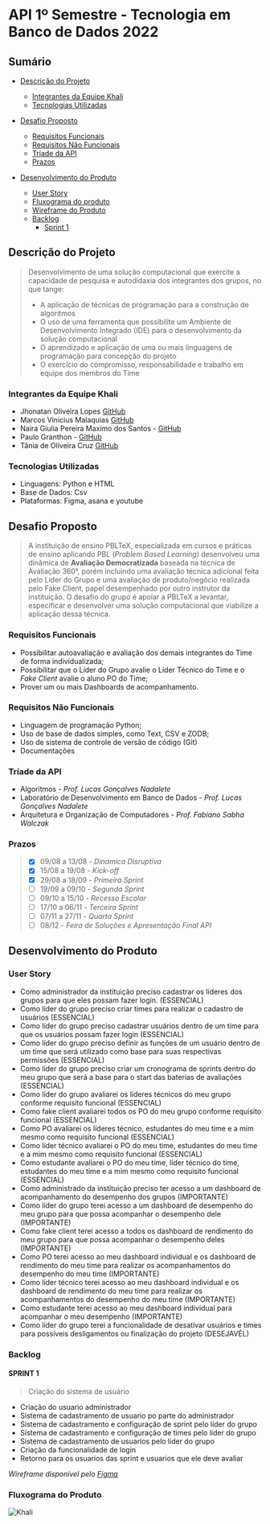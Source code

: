 # API 1º Semestre - Tecnologia em Banco de Dados 2022
##
## Sumário
  * [Descrição do Projeto](#Descrição-do-Projeto)
     * [Integrantes da Equipe Khali](#Integrantes-da-Equipe-Khali)
     * [Tecnologias Utilizadas](#Tecnologias-Utilizadas)
     
  * [Desafio Proposto](#Desafio-Proposto)
      * [Requisitos Funcionais](#Requisitos-Funcionais)
      * [Requisitos Não Funcionais](#Requisitos-Não-Funcionais)
      * [Tríade da API](#Tríade-da-API)
      * [Prazos](#Prazos)
     
  * [Desenvolvimento do Produto](#User-Story)
     * [User Story](#User-Story)
     * [Fluxograma do produto](*Fluxograma-do-Produto)
     * [Wireframe do Produto](#Descrição-doProduto)
     * [Backlog](#Backlog)
         * [Sprint 1](#SPRINT-1)
      



##

## Descrição do Projeto
> Desenvolvimento de uma solução computacional que exercite a capacidade de pesquisa e autodidaxia dos integrantes dos grupos, no que tange:
> * A aplicação de técnicas de programação para a construção de algoritmos
> * O uso de uma ferramenta que possibilite um Ambiente de Desenvolvimento Integrado (IDE) para o desenvolvimento da solução computacional
> * O aprendizado e aplicação de uma ou mais linguagens de programação para concepção do projeto
> * O exercício do compromisso, responsabilidade e trabalho em equipe dos membros do Time

### Integrantes da Equipe Khali
* Jhonatan Oliveira Lopes [GitHub](https://github.com/JhonatanLop)
* Marcos Vinicius Malaquias [GitHub](https://github.com/Incivius)
* Naira Giulia Pereira Maximo dos Santos - [GitHub](http://github.com/naira-maximo)
* Paulo Granthon - [GitHub](https://github.com/paulo-granthon)
* Tânia de Oliveira Cruz [GitHub](https://github.com/taniacruzz)

### Tecnologias Utilizadas
* Linguagens: Python e HTML
* Base de Dados: Csv
* Plataformas: Figma, asana e youtube

##
## Desafio Proposto
> A instituição de ensino PBLTeX, especializada em cursos e práticas de ensino aplicando PBL (*Problem Based Learning*) desenvolveu uma dinâmica de **Avaliação Democratizada** baseada na técnica de Avaliação 360°, porém incluindo uma avaliação técnica adicional feita pelo Líder do Grupo e uma avaliação de produto/negócio realizada pelo Fake Client, papel desempenhado por outro instrutor da instituição.
> O desafio do grupo é apoiar a PBLTeX a levantar, especificar e desenvolver uma solução computacional que viabilize a aplicação dessa técnica. 
> 
### Requisitos Funcionais
* Possibilitar autoavaliação e avaliação dos demais integrantes do Time de forma individualizada;
* Possibilitar que o Líder do Grupo avalie o Líder Técnico do Time e o *Fake Client* avalie o aluno PO do Time;
* Prover um ou mais Dashboards de acompanhamento.

### Requisitos Não Funcionais
* Linguagem de programação Python;
* Uso de base de dados simples, como Text, CSV e ZODB;
* Uso de sistema de controle de versão de código (Git)
* Documentações

### Tríade da API
* Algoritmos - *Prof. Lucas Gonçalves Nadalete*
* Laboratório de Desenvolvimento em Banco de Dados - *Prof. Lucas Gonçalves Nadalete*
* Arquitetura e Organização de Computadores - *Prof. Fabiano Sabha Walczak*

### Prazos
> - [x] 09/08 a 13/08 - *Dinamica Disruptiva*
> - [x] 15/08 a 19/08 - *Kick-off*
> - [x] 29/08 a 18/09 - *Primeira Sprint*
> - [ ] 19/09 a 09/10 - *Segunda Sprint*
> - [ ] 09/10 a 15/10 - *Recesso Escolar*
> - [ ] 17/10 a 06/11 - *Terceira Sprint*
> - [ ] 07/11 a 27/11 - *Quarta Sprint*
> - [ ] 08/12 - *Feira de Soluções e Apresentação Final API*

##
## Desenvolvimento do Produto

### User Story
* Como administrador da instituição preciso cadastrar os líderes dos grupos para que eles possam fazer login. 
(ESSENCIAL)
* Como líder do grupo preciso criar times para realizar o cadastro de usuários 
(ESSENCIAL)
* Como líder do grupo preciso cadastrar usuários dentro de um time para que os usuários possam fazer login
(ESSENCIAL)
* Como líder do grupo preciso definir as funções de um usuário dentro de um time que será utilizado como base para suas respectivas permissões 
(ESSENCIAL)
* Como líder do grupo preciso criar um cronograma de sprints dentro do meu grupo que será a base para o start das baterias de avaliações
(ESSENCIAL)
* Como líder do grupo avaliarei os líderes técnicos do meu grupo conforme requisito funcional
(ESSENCIAL)
* Como fake client avaliarei todos os PO do meu grupo conforme requisito funcional
(ESSENCIAL)
* Como PO avaliarei os líderes técnico, estudantes do meu time e a mim mesmo como requisito funcional 
(ESSENCIAL)
* Como líder técnico avaliarei o PO do meu time, estudantes do meu time e a mim mesmo como requisito funcional 
(ESSENCIAL)
* Como estudante avaliarei o PO do meu time, líder técnico do time, estudantes do meu time e a mim mesmo como requisito funcional
(ESSENCIAL)
* Como administrado da instituição preciso ter acesso a um dashboard de acompanhamento do desempenho dos grupos
(IMPORTANTE)
* Como líder do grupo terei acesso a um dashboard de desempenho do meu grupo para que possa acompanhar o desempenho dele
(IMPORTANTE)
* Como fake client terei acesso a todos os dashboard de rendimento do meu grupo para que possa acompanhar o desempenho deles
(IMPORTANTE)
* Como PO terei acesso ao meu dashboard individual e os dashboard de rendimento do meu time para realizar os acompanhamentos do desempenho do meu time
(IMPORTANTE)
* Como líder técnico terei acesso ao meu dashboard individual e os dashboard de rendimento do meu time para realizar os acompanhamentos do desempenho do meu time
(IMPORTANTE)
* Como estudante terei acesso ao meu dashboard individual para acompanhar o meu desempenho
(IMPORTANTE)
* Como líder do grupo terei a funcionalidade de desativar usuários e times para possíveis desligamentos ou finalização do projeto
(DESEJAVÉL)


### Backlog
#### SPRINT 1
> Criação do sistema de usuário
* Criação do usuario administrador
* Sistema de cadastramento de usuario po parte do administrador 
* Sistema de cadastramento e configuração de sprint pelo líder do grupo
* Sistema de cadastramento e configuração de times pelo líder do grupo
* Sistema de cadastramento de usuarios pelo líder do grupo
* Criação da funcionalidade de login
* Retorno para os usuarios das sprint e usuarios que ele deve avaliar


*Wireframe disponível pelo [Figma](https://www.figma.com/file/U1apWrrVuZHbtNIumUgUoo/Api?node-id=56%3A3)*

### Fluxograma do Produto
![Khali](https://i.ibb.co/zZfJYtS/Fluxograma-Khali.png)
